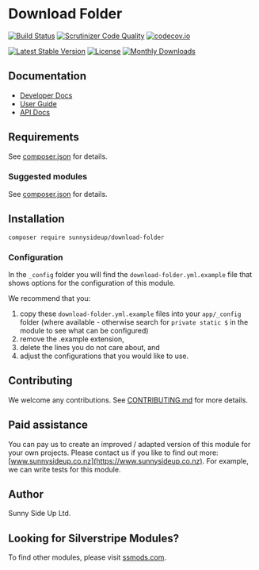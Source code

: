 # Download Folder

[![Build Status](https://travis-ci.org/sunnysideup/download-folder.svg?branch=master)](https://travis-ci.org/sunnysideup/download-folder)
[![Scrutinizer Code Quality](https://scrutinizer-ci.com/g/sunnysideup/download-folder/badges/quality-score.png?b=master)](https://scrutinizer-ci.com/g/sunnysideup/download-folder/?branch=master)
[![codecov.io](https://codecov.io/github/sunnysideup/download-folder/coverage.svg?branch=master)](https://codecov.io/github/sunnysideup/download-folder?branch=master)

[![Latest Stable Version](https://poser.pugx.org/sunnysideup/download-folder/version)](https://packagist.org/packages/sunnysideup/download-folder)
[![License](https://poser.pugx.org/sunnysideup/download-folder/license)](https://packagist.org/packages/sunnysideup/download-folder)
[![Monthly Downloads](https://poser.pugx.org/sunnysideup/download-folder/d/monthly)](https://packagist.org/packages/sunnysideup/download-folder)

## Documentation

-   [Developer Docs](docs/en/INDEX.md)
-   [User Guide](docs/en/userguide.md)
-   [API Docs](http://docs.ssmods.com/sunnysideup/download-folder/classes.xhtml)

## Requirements

See [composer.json](composer.json) for details.

### Suggested modules

See [composer.json](composer.json) for details.

## Installation

```shell
composer require sunnysideup/download-folder
```

### Configuration

In the `_config` folder you will find the `download-folder.yml.example`
file that shows options for the configuration of this module.

We recommend that you:

1. copy these `download-folder.yml.example` files into your
   `app/_config` folder (where available - otherwise search for `private static $` in the module to see what can be configured)
2. remove the .example extension,
3. delete the lines you do not care about, and
4. adjust the configurations that you would like to use.

## Contributing

We welcome any contributions.
See [CONTRIBUTING.md](CONTRIBUTING.md) for more details.

## Paid assistance

You can pay us to create an improved / adapted version of this module for your own projects.
Please contact us if you like to find out more: [www.sunnysideup.co.nz](https://www.sunnysideup.co.nz).
For example, we can write tests for this module.

## Author

Sunny Side Up Ltd.

## Looking for Silverstripe Modules?

To find other modules, please visit [ssmods.com](https://ssmods.com/).
